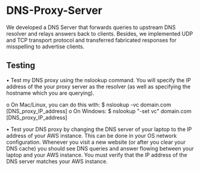 # DNS-Proxy-Server
We developed a DNS Server that forwards queries to upstream DNS resolver and relays answers back to clients. Besides, we implemented UDP and TCP transport protocol and transferred fabricated responses for misspelling to advertise clients.

## Testing
•	Test my DNS proxy using the nslookup command.  You will specify the IP address of the your proxy server as the resolver (as well as specifying the hostname which you are querying).

o	On Mac/Linux, you can do this with:
$ nslookup -vc domain.com [DNS_proxy_IP_address]
o	On Windows:
$ nslookup "-set vc" domain.com [DNS_proxy_IP_address]

•	Test your DNS proxy by changing the DNS server of your laptop to the IP address of your AWS instance.  This can be done in your OS network configuration.  Whenever you visit a new website (or after you clear your DNS cache) you should see DNS queries and answer flowing between your laptop and your AWS instance.  You must verify that the IP address of the DNS server matches your AWS instance.
